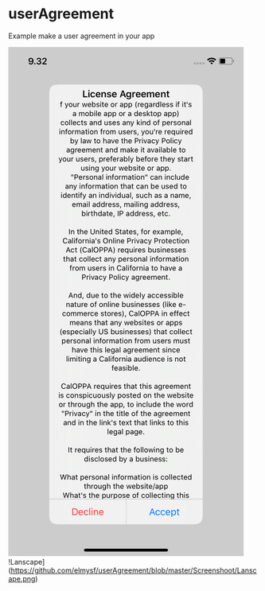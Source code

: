 # userAgreement
Example make a user agreement in your app


![Potrait](https://github.com/elmysf/userAgreement/blob/master/Screenshoot/Potrait.png)
!Lanscape](https://github.com/elmysf/userAgreement/blob/master/Screenshoot/Lanscape.png)

